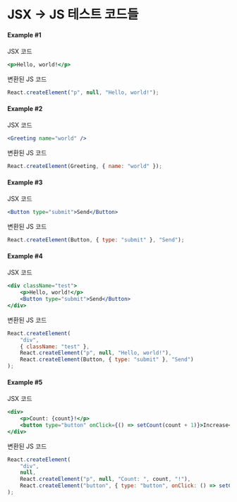 # JSX -> JS 테스트 코드들

#### Example #1

JSX 코드

```jsx
<p>Hello, world!</p>
```

변환된 JS 코드

```jsx
React.createElement("p", null, "Hello, world!");
```

#### Example #2

JSX 코드

```jsx
<Greeting name="world" />
```

변환된 JS 코드

```jsx
React.createElement(Greeting, { name: "world" });
```

#### Example #3

JSX 코드

```jsx
<Button type="submit">Send</Button>
```

변환된 JS 코드

```jsx
React.createElement(Button, { type: "submit" }, "Send");
```

#### Example #4

JSX 코드

```jsx
<div className="test">
	<p>Hello, world!</p>
	<Button type="submit">Send</Button>
</div>
```

변환된 JS 코드

```jsx
React.createElement(
	"div",
	{ className: "test" },
	React.createElement("p", null, "Hello, world!"),
	React.createElement(Button, { type: "submit" }, "Send")
);
```

#### Example #5

JSX 코드

```jsx
<div>
	<p>Count: {count}!</p>
	<button type="button" onClick={() => setCount(count + 1)}>Increase</button>
</div>
```

변환된 JS 코드

```jsx
React.createElement(
	"div",
	null,
	React.createElement("p", null, "Count: ", count, "!"),
	React.createElement("button", { type: "button", onClick: () => setCount(count + 1) }, "Increase")
);
```
